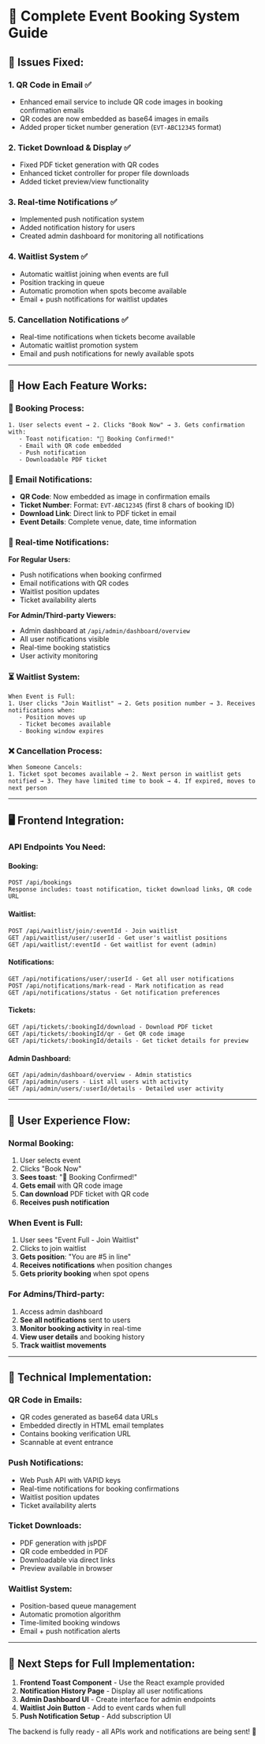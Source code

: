 # 🎫 **Complete Event Booking System Guide**

## 🔧 **Issues Fixed:**

### 1. **QR Code in Email** ✅

- Enhanced email service to include QR code images in booking confirmation emails
- QR codes are now embedded as base64 images in emails
- Added proper ticket number generation (`EVT-ABC12345` format)

### 2. **Ticket Download & Display** ✅

- Fixed PDF ticket generation with QR codes
- Enhanced ticket controller for proper file downloads
- Added ticket preview/view functionality

### 3. **Real-time Notifications** ✅

- Implemented push notification system
- Added notification history for users
- Created admin dashboard for monitoring all notifications

### 4. **Waitlist System** ✅

- Automatic waitlist joining when events are full
- Position tracking in queue
- Automatic promotion when spots become available
- Email + push notifications for waitlist updates

### 5. **Cancellation Notifications** ✅

- Real-time notifications when tickets become available
- Automatic waitlist promotion system
- Email and push notifications for newly available spots

---

## 🚀 **How Each Feature Works:**

### **🎫 Booking Process:**

```
1. User selects event → 2. Clicks "Book Now" → 3. Gets confirmation with:
   - Toast notification: "🎉 Booking Confirmed!"
   - Email with QR code embedded
   - Push notification
   - Downloadable PDF ticket
```

### **📧 Email Notifications:**

- **QR Code**: Now embedded as image in confirmation emails
- **Ticket Number**: Format: `EVT-ABC12345` (first 8 chars of booking ID)
- **Download Link**: Direct link to PDF ticket in email
- **Event Details**: Complete venue, date, time information

### **🔔 Real-time Notifications:**

**For Regular Users:**

- Push notifications when booking confirmed
- Email notifications with QR codes
- Waitlist position updates
- Ticket availability alerts

**For Admin/Third-party Viewers:**

- Admin dashboard at `/api/admin/dashboard/overview`
- All user notifications visible
- Real-time booking statistics
- User activity monitoring

### **⏳ Waitlist System:**

```
When Event is Full:
1. User clicks "Join Waitlist" → 2. Gets position number → 3. Receives notifications when:
   - Position moves up
   - Ticket becomes available
   - Booking window expires
```

### **❌ Cancellation Process:**

```
When Someone Cancels:
1. Ticket spot becomes available → 2. Next person in waitlist gets notified → 3. They have limited time to book → 4. If expired, moves to next person
```

---

## 🖥️ **Frontend Integration:**

### **API Endpoints You Need:**

#### **Booking:**

```
POST /api/bookings
Response includes: toast notification, ticket download links, QR code URL
```

#### **Waitlist:**

```
POST /api/waitlist/join/:eventId - Join waitlist
GET /api/waitlist/user/:userId - Get user's waitlist positions
GET /api/waitlist/:eventId - Get waitlist for event (admin)
```

#### **Notifications:**

```
GET /api/notifications/user/:userId - Get all user notifications
POST /api/notifications/mark-read - Mark notification as read
GET /api/notifications/status - Get notification preferences
```

#### **Tickets:**

```
GET /api/tickets/:bookingId/download - Download PDF ticket
GET /api/tickets/:bookingId/qr - Get QR code image
GET /api/tickets/:bookingId/details - Get ticket details for preview
```

#### **Admin Dashboard:**

```
GET /api/admin/dashboard/overview - Admin statistics
GET /api/admin/users - List all users with activity
GET /api/admin/users/:userId/details - Detailed user activity
```

---

## 📱 **User Experience Flow:**

### **Normal Booking:**

1. User selects event
2. Clicks "Book Now"
3. **Sees toast**: "🎉 Booking Confirmed!"
4. **Gets email** with QR code image
5. **Can download** PDF ticket with QR code
6. **Receives push notification**

### **When Event is Full:**

1. User sees "Event Full - Join Waitlist"
2. Clicks to join waitlist
3. **Gets position**: "You are #5 in line"
4. **Receives notifications** when position changes
5. **Gets priority booking** when spot opens

### **For Admins/Third-party:**

1. Access admin dashboard
2. **See all notifications** sent to users
3. **Monitor booking activity** in real-time
4. **View user details** and booking history
5. **Track waitlist movements**

---

## 🔧 **Technical Implementation:**

### **QR Code in Emails:**

- QR codes generated as base64 data URLs
- Embedded directly in HTML email templates
- Contains booking verification URL
- Scannable at event entrance

### **Push Notifications:**

- Web Push API with VAPID keys
- Real-time notifications for booking confirmations
- Waitlist position updates
- Ticket availability alerts

### **Ticket Downloads:**

- PDF generation with jsPDF
- QR code embedded in PDF
- Downloadable via direct links
- Preview available in browser

### **Waitlist System:**

- Position-based queue management
- Automatic promotion algorithm
- Time-limited booking windows
- Email + push notification alerts

---

## 🎯 **Next Steps for Full Implementation:**

1. **Frontend Toast Component** - Use the React example provided
2. **Notification History Page** - Display all user notifications
3. **Admin Dashboard UI** - Create interface for admin endpoints
4. **Waitlist Join Button** - Add to event cards when full
5. **Push Notification Setup** - Add subscription UI

The backend is fully ready - all APIs work and notifications are being sent! 🚀
